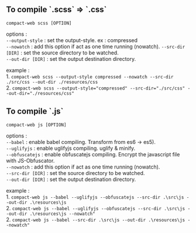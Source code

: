 
<h2> To compile `.scss` => `.css` </h2>

`compact-web scss [OPTION] `

options :  
`--output-style` : set the output-style. ex : compressed  
`--nowatch` : add this option if act as one time running (nowatch).
`--src-dir [DIR]` : set the source directory to be watched.  
`--out-dir [DIR]` : set the output destination directory.  

example :  
    1. `compact-web scss --output-style compressed --nowatch --src-dir ./src/css --out-dir ./resources/css`  
    2. `compact-web scss --output-style="compressed" --src-dir="./src/css" --out-dir="./resources/css"`  


<h2> To compile `.js` </h2>  

`compact-web js [OPTION] `

options :  
`--babel` : enable babel compiling. Transform from es6 -> es5).  
`--uglifyjs` : enable uglifyjs compiling. uglify & minify.  
`--obfuscatejs` : enable obfuscatejs compiling. Encrypt the javascript file with JS-Obfuscator.  
`--nowatch` : add this option if act as one time running (nowatch).  
`--src-dir [DIR]` : set the source directory to be watched.  
`--out-dir [DIR]` : set the output destination directory.  

example :  
    1. `compact-web js --babel --uglifyjs --obfuscatejs --src-dir .\src\js --out-dir .\resources\js`  
    2. `compact-web js --babel --uglifyjs --obfuscatejs --src-dir .\src\js --out-dir .\resources\js --nowatch"`  
    2. `compact-web js --babel --src-dir .\src\js --out-dir .\resources\js --nowatch"`  
